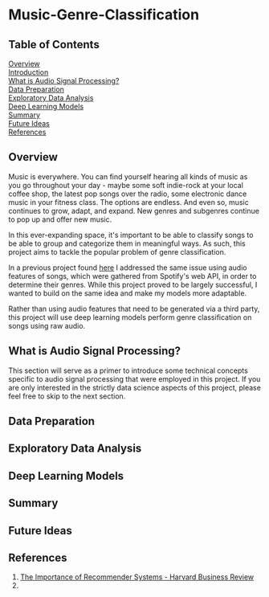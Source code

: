 # Music-Genre-Classification
## Table of Contents
[Overview](#overview)<br/>
[Introduction](#intro)<br/>
[What is Audio Signal Processing?](#asp)<br/>
[Data Preparation](#data-prep)<br/>
[Exploratory Data Analysis](#EDA)<br/>
[Deep Learning Models](#deep)<br/>
[Summary](#summary)<br/>
[Future Ideas](#future)<br/>
[References](#references)<br/>

## <a name="overview">Overview</a>

Music is everywhere. You can find yourself hearing all kinds of music as you go throughout your day - maybe some soft indie-rock at your local coffee shop, the latest pop songs over the radio, some electronic dance music in your fitness class. The options are endless. And even so, music continues to grow, adapt, and expand. New genres and subgenres continue to pop up and offer new music.

In this ever-expanding space, it's important to be able to classify songs to be able to group and categorize them in meaningful ways. As such, this project aims to tackle the popular problem of genre classification.

In a previous project found [here](https://github.com/kenshr/Music-Genre-Classification-with-Audio-Features) I addressed the same issue using audio features of songs, which were gathered from Spotify's web API, in order to determine their genres. While this project proved to be largely successful, I wanted to build on the same idea and make my models more adaptable.

Rather than using audio features that need to be generated via a third party, this project will use deep learning models perform genre classification on songs using raw audio.

## <a name="asp">What is Audio Signal Processing?</a>

This section will serve as a primer to introduce some technical concepts specific to audio signal processing that were employed in this project. If you are only interested in the strictly data science aspects of this project, please feel free to skip to the next section.



## <a name="data-prep">Data Preparation</a>



## <a name="EDA">Exploratory Data Analysis</a>



## <a name="deep">Deep Learning Models</a>



## <a name="summary">Summary</a>



## <a name="future">Future Ideas</a>



## <a name="references">References</a>

1. [The Importance of Recommender Systems - Harvard Business Review](https://hbr.org/2017/08/great-digital-companies-build-great-recommendation-engines)
2.